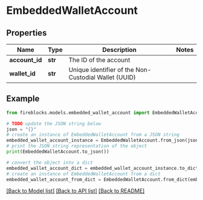# EmbeddedWalletAccount


## Properties

Name | Type | Description | Notes
------------ | ------------- | ------------- | -------------
**account_id** | **str** | The ID of the account | 
**wallet_id** | **str** | Unique identifier of the Non-Custodial Wallet (UUID) | 

## Example

```python
from fireblocks.models.embedded_wallet_account import EmbeddedWalletAccount

# TODO update the JSON string below
json = "{}"
# create an instance of EmbeddedWalletAccount from a JSON string
embedded_wallet_account_instance = EmbeddedWalletAccount.from_json(json)
# print the JSON string representation of the object
print(EmbeddedWalletAccount.to_json())

# convert the object into a dict
embedded_wallet_account_dict = embedded_wallet_account_instance.to_dict()
# create an instance of EmbeddedWalletAccount from a dict
embedded_wallet_account_from_dict = EmbeddedWalletAccount.from_dict(embedded_wallet_account_dict)
```
[[Back to Model list]](../README.md#documentation-for-models) [[Back to API list]](../README.md#documentation-for-api-endpoints) [[Back to README]](../README.md)



